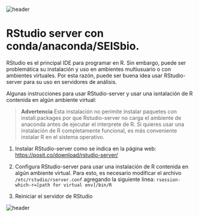 
![header](/Tutoriales-IFC/assets/header.png)

# RStudio server con conda/anaconda/SEISbio.

RStudio es el principal IDE para programar en R. Sin embargo, puede ser problemática su instalación
y uso en ambientes multiusuario o con ambientes virtuales. Por esta razón, puede ser buena idea
usar RStudio-server para su uso en servidores de análisis.

Algunas instrucciones para usar RStudio-server y usar una isntalación de R contenida en algún
ambiente virtual:

> **Advertencia** Esta instalación no perimite instalar paquetes con install.packages
> por que Rstudio-server no carga el ambiente de anaconda antes de ejecutar el interprete
> de R. Si quieres usar una instalación de R completamente funcional, es más conveniente
> instalar R en el sistema operativo.


1. Instalar RStudio-server como se indica en la página web: https://posit.co/download/rstudio-server/

2. Configura RStudio-server para usar una instalación de R contenida en algún ambiente virtual.
  Para esto, es necesario modificar el archivo `/etc/rstudio/rserver.conf` agregando la siguiente
  linea: `rsession-which-r=[path for virtual env]/bin/R`

3. Reiniciar el servidor de RStudio

![header](/Tutoriales-IFC/assets/header.png)

